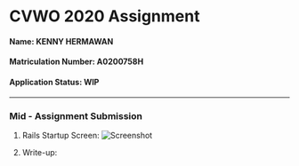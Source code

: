 # CVWO 2020 Assignment

#### Name: KENNY HERMAWAN
#### Matriculation Number: A0200758H

#### Application Status: WIP

___
### Mid - Assignment Submission
1. Rails Startup Screen:
![Screenshot](https://github.com/kennyhw/cvwo2020/blob/master/Rails%20Startup%20Screen%20(Mid-Assignment%20Submission).jpg)

2. Write-up: